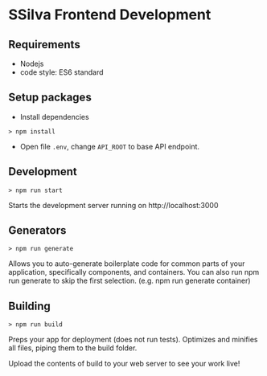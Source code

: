 # SSilva Frontend Development

## Requirements

- Nodejs
- code style: ES6 standard

## Setup packages  

- Install dependencies
```
> npm install
```

- Open file `.env`, change `API_ROOT` to base API endpoint. 

## Development  

```
> npm run start
```

Starts the development server running on http://localhost:3000

## Generators  

```
> npm run generate
```

Allows you to auto-generate boilerplate code for common parts of your application, specifically components, and containers. You can also run npm run generate <part> to skip the first selection. (e.g. npm run generate container)

## Building  

```
> npm run build
```

Preps your app for deployment (does not run tests). Optimizes and minifies all files, piping them to the build folder.

Upload the contents of build to your web server to see your work live!
